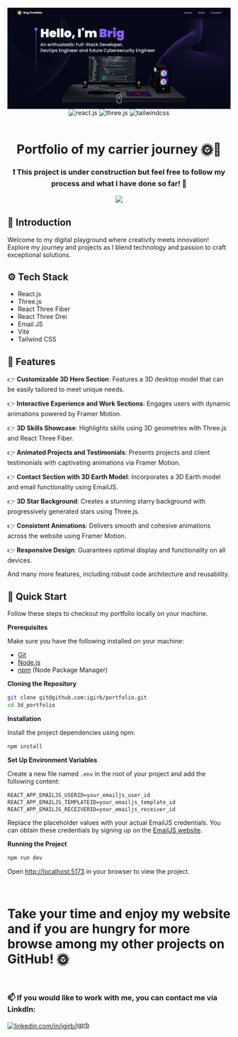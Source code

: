 <div>
  <br />
      <img src="https://github.com/igirb/portfolio/blob/main/src/assets/portfheader.png" alt="Project Banner"  align="center"/>
    </a>
  <br />

  <div align="center">
    <img src="https://img.shields.io/badge/-React_JS-black?style=for-the-badge&logoColor=white&logo=react&color=61DAFB" alt="react.js" />
    <img src="https://img.shields.io/badge/-Three_JS-black?style=for-the-badge&logoColor=white&logo=threedotjs&color=000000" alt="three.js" />
    <img src="https://img.shields.io/badge/-Tailwind_CSS-black?style=for-the-badge&logoColor=white&logo=tailwindcss&color=06B6D4" alt="tailwindcss" />
  </div>

  <br />

<div align="center">
  <h1 align="center">Portfolio of my carrier journey 🌞🚀</h1>
  <h3 align="center">❗ This project is under construction but feel free to follow my process and what I have done so far! 🌟</h3>
  <img src="https://github.com/user-attachments/assets/76a34bea-9c62-4f8b-81ed-ffd6e2c405e6" />
  </div>

## <a name="introduction">🤖 Introduction</a>

Welcome to my digital playground where creativity meets innovation! Explore my journey and projects as I blend technology and passion to craft exceptional solutions.

## <a name="tech-stack">⚙️ Tech Stack</a>

- React.js
- Three.js
- React Three Fiber
- React Three Drei
- Email JS
- Vite
- Tailwind CSS

## <a name="features">🔋 Features</a>

👉 **Customizable 3D Hero Section**: Features a 3D desktop model that can be easily tailored to meet unique needs.

👉 **Interactive Experience and Work Sections**: Engages users with dynamic animations powered by Framer Motion.

👉 **3D Skills Showcase**: Highlights skills using 3D geometries with Three.js and React Three Fiber.

👉 **Animated Projects and Testimonials**: Presents projects and client testimonials with captivating animations via Framer Motion.

👉 **Contact Section with 3D Earth Model**: Incorporates a 3D Earth model and email functionality using EmailJS.

👉 **3D Star Background**: Creates a stunning starry background with progressively generated stars using Three.js.

👉 **Consistent Animations**: Delivers smooth and cohesive animations across the website using Framer Motion.

👉 **Responsive Design**: Guarantees optimal display and functionality on all devices.

And many more features, including robust code architecture and reusability.

## <a name="quick-start">🤸 Quick Start</a>

Follow these steps to checkout my portfolio locally on your machine.

**Prerequisites**

Make sure you have the following installed on your machine:

- [Git](https://git-scm.com/)
- [Node.js](https://nodejs.org/en)
- [npm](https://www.npmjs.com/) (Node Package Manager)

**Cloning the Repository**

```bash
git clone git@github.com:igirb/portfolio.git
cd 3d_portfolio
```

**Installation**

Install the project dependencies using npm:

```bash
npm install
```

**Set Up Environment Variables**

Create a new file named `.env` in the root of your project and add the following content:

```env
REACT_APP_EMAILJS_USERID=your_emailjs_user_id
REACT_APP_EMAILJS_TEMPLATEID=your_emailjs_template_id
REACT_APP_EMAILJS_RECEIVERID=your_emailjs_receiver_id
```

Replace the placeholder values with your actual EmailJS credentials. You can obtain these credentials by signing up on the [EmailJS website](https://www.emailjs.com/).

**Running the Project**

```bash
npm run dev
```

Open [http://localhost:5173](http://localhost:5173) in your browser to view the project.

<br />

# Take your time and enjoy my website and if you are hungry for more browse among my other projects on GitHub! 🌞

<br />

<h3 align="left">📫 If you would like to work with me, you can contact me via LinkdIn:</h3>

<p align="left">
<a href="https://linkedin.com/in/igirb/" target="blank"><img align="center" src="https://raw.githubusercontent.com/rahuldkjain/github-profile-readme-generator/master/src/images/icons/Social/linked-in-alt.svg" alt="linkedin.com/in/igirb/" height="20" width="15"/>igirb</a>
</p>

#
